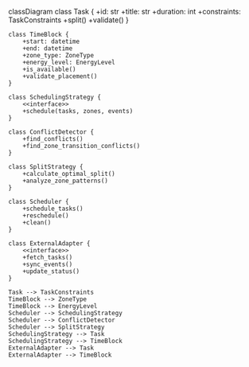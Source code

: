 classDiagram
class Task {
+id: str
+title: str
+duration: int
+constraints: TaskConstraints
+split()
+validate()
}

    class TimeBlock {
        +start: datetime
        +end: datetime
        +zone_type: ZoneType
        +energy_level: EnergyLevel
        +is_available()
        +validate_placement()
    }

    class SchedulingStrategy {
        <<interface>>
        +schedule(tasks, zones, events)
    }

    class ConflictDetector {
        +find_conflicts()
        +find_zone_transition_conflicts()
    }

    class SplitStrategy {
        +calculate_optimal_split()
        +analyze_zone_patterns()
    }

    class Scheduler {
        +schedule_tasks()
        +reschedule()
        +clean()
    }

    class ExternalAdapter {
        <<interface>>
        +fetch_tasks()
        +sync_events()
        +update_status()
    }

    Task --> TaskConstraints
    TimeBlock --> ZoneType
    TimeBlock --> EnergyLevel
    Scheduler --> SchedulingStrategy
    Scheduler --> ConflictDetector
    Scheduler --> SplitStrategy
    SchedulingStrategy --> Task
    SchedulingStrategy --> TimeBlock
    ExternalAdapter --> Task
    ExternalAdapter --> TimeBlock